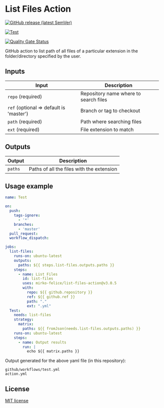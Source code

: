 # List Files Action

<p align="center">

[![GitHub release (latest SemVer)](https://img.shields.io/github/v/release/mirko-felice/list-files-action?label=latest-release)](https://github.com/mirko-felice/list-files-action/releases/latest)

[![Test](https://github.com/mirko-felice/list-files-action/actions/workflows/test.yml/badge.svg)](https://github.com/mirko-felice/list-files-action/actions/workflows/test.yml)

[![Quality Gate Status](https://sonarcloud.io/api/project_badges/measure?project=mirko-felice_list-files-action&metric=alert_status)](https://sonarcloud.io/summary/new_code?id=mirko-felice_list-files-action)
</p>
GitHub action to list path of all files of a particular extension in the folder/directory
specified by the user.

## Inputs
| Input                                    | Description                           |
|------------------------------------------|---------------------------------------|
| `repo` (required)                        | Repository name where to search files |
| `ref`  (optional => default is 'master') | Branch or tag to checkout             |
| `path` (required)                        | Path where searching files            |
| `ext`  (required)                        | File extension to match               |

## Outputs

| Output       | Description                               |
|--------------|-------------------------------------------|
| `paths`      | Paths of all the files with the extension |

## Usage example

```yaml
name: Test

on:
  push:
    tags-ignore:
      - '*'
    branches:
      - 'master'
  pull_request:
  workflow_dispatch:

jobs:
  list-files:
    runs-on: ubuntu-latest
    outputs:
      paths: ${{ steps.list-files.outputs.paths }}
    steps:
      - name: List Files
        id: list-files
        uses: mirko-felice/list-files-action@v3.0.5
        with:
          repo: ${{ github.repository }}
          ref: ${{ github.ref }}
          path: "."
          ext: ".yml"
  Test:
    needs: list-files
    strategy:
      matrix:
        paths: ${{ fromJson(needs.list-files.outputs.paths) }}
    runs-on: ubuntu-latest
    steps:
      - name: Output results
        run: |
          echo ${{ matrix.paths }}
```
Output generated for the above yaml file (in this repository):

```shell
github/workflows/test.yml
action.yml
```

## License
[MIT license]

[MIT license]: LICENSE
